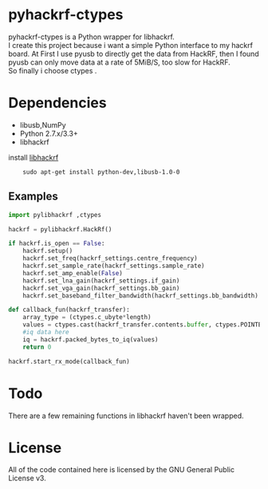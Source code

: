 pyhackrf-ctypes
==============
pyhackrf-ctypes is a Python wrapper for libhackrf.<br>
I create this project because  i want a simple Python interface to my hackrf board.
At First I use pyusb to directly get the data from HackRF,  then I found pyusb can only move data at a  rate of  5MiB/S, too slow for HackRF.<br>
So finally i choose ctypes .

# Dependencies

* libusb,NumPy
* Python 2.7.x/3.3+
* libhackrf

install [libhackrf](https://github.com/mossmann/hackrf/tree/master/host)

        sudo apt-get install python-dev,libusb-1.0-0 



## Examples

```python
import pylibhackrf ,ctypes

hackrf = pylibhackrf.HackRf()

if hackrf.is_open == False:
    hackrf.setup()
    hackrf.set_freq(hackrf_settings.centre_frequency)
    hackrf.set_sample_rate(hackrf_settings.sample_rate)
    hackrf.set_amp_enable(False)
    hackrf.set_lna_gain(hackrf_settings.if_gain)
    hackrf.set_vga_gain(hackrf_settings.bb_gain)    
    hackrf.set_baseband_filter_bandwidth(hackrf_settings.bb_bandwidth)  

def callback_fun(hackrf_transfer):
    array_type = (ctypes.c_ubyte*length)
    values = ctypes.cast(hackrf_transfer.contents.buffer, ctypes.POINTER(array_type)).contents
    #iq data here
    iq = hackrf.packed_bytes_to_iq(values)    
    return 0

hackrf.start_rx_mode(callback_fun)
```

# Todo
There are a few remaining functions in libhackrf  haven't been wrapped.

# License
All of the code contained here is licensed by the GNU General Public License v3.
